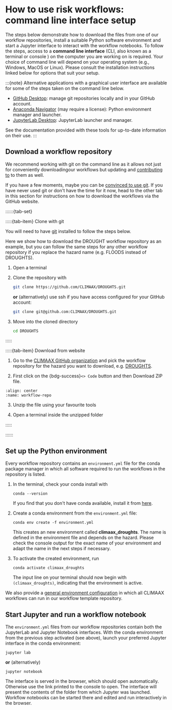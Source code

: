 # How to use risk workflows: command line interface setup

The steps below demonstrate how to download the files from one of our workflow repositories, install a suitable Python software environment and start a Jupyter interface to interact with the workflow notebooks.
To follow the steps, access to a **command line interface** (CLI, also known as a terminal or console ) on the computer you are working on is required.
Your choice of command line will depend on your operating system (e.g., Windows, MacOS or Linux).
Please consult the installation instructions linked below for options that suit your setup.

:::{note}
Alternative applications with a graphical user interface are available for some of the steps taken on the command line below.

- [GitHub Desktop](https://github.com/apps/desktop): manage git repositories locally and in your GitHub account.
- [Anaconda Navigator](https://www.anaconda.com/products/navigator) (may require a license): Python environment manager and launcher.
- [JupyterLab Desktop](https://github.com/jupyterlab/jupyterlab-desktop?tab=readme-ov-file#jupyterlab-desktop): JupyterLab launcher and manager.

See the documentation provided with these tools for up-to-date information on their use.
:::


## Download a workflow repository

We recommend working with git on the command line as it allows not just for conveniently downloadingour workflows but updating and [contributing to](../../community/contribute.md#contribute-to-risk-recipes) to them as well.

If you have a few moments, maybe you can be [convinced to use git](https://the-turing-way.netlify.app/reproducible-research/vcs).
If you have never used git or don't have the time for it now, head to the other tab in this section for instructions on how to download the workflows via the GitHub website.

::::::{tab-set}

:::::{tab-item} Clone with git

You will need to have [git](https://git-scm.com/downloads) installed to follow the steps below.

Here we show how to download the DROUGHT workflow repository as an example, but you can follow the same steps for any other workflow repository if you replace the hazard name (e.g. FLOODS instead of DROUGHTS).

1. Open a terminal

2. Clone the repository with

    ```bash
    git clone https://github.com/CLIMAAX/DROUGHTS.git
    ```

    **or** (alternatively) use ssh if you have access configured for your GitHub account:

    ```bash
    git clone git@github.com:CLIMAAX/DROUGHTS.git
    ```

3. Move into the cloned directory
    ```bash
    cd DROUGHTS
    ```

:::::

:::::{tab-item} Download from website

1. Go to the [CLIMAAX GitHub organization](https://github.com/orgs/CLIMAAX/repositories) and pick the workflow repository for the hazard you want to download, e.g. [DROUGHTS](https://github.com/CLIMAAX/DROUGHTS).

2. First click on the {bdg-success}`<> Code` button and then Download ZIP file.

```{figure} ../../images/download-repo.png
:align: center
:name: workflow-repo
```
3. Unzip the file using your favourite tools

4. Open a terminal inside the unzipped folder

:::::

::::::


## Set up the Python environment

Every workflow repository contains an `environment.yml` file for the conda package manager in which all software required to run the workflows in the repository is listed.

1. In the terminal, check your conda install with

    ```
    conda --version
    ```

    If you find that you don't have conda available, install it from [here](https://conda-forge.org/download/).

2. Create a conda environment from the `environment.yml` file:

    ```
    conda env create -f environment.yml
    ```

    This creates an new environment called **climaax_droughts**.
    The name is defined in the environment file and depends on the hazard.
    Please check the console output for the exact name of your environment and adapt the name in the next steps if necessary.

3. To activate the created environment, run

    ```
    conda activate climaax_droughts
    ```

    The input line on your terminal should now begin with `(climaax_droughts)`, indicating that the environment is active.

We also provide a [general environment configuration](https://github.com/CLIMAAX/workflow_template/blob/main/environment.yml) in which all CLIMAAX workflows can run in our workflow template repository.


## Start Jupyter and run a workflow notebook

The `environment.yml` files from our workflow repositories contain both the JupyterLab and Jupyter Notebook interfaces.
With the conda environment from the previous step activated (see above), launch your preferred Jupyter interface in the conda environment:

```
jupyter lab
```

**or** (alternatively)

```
jupyter notebook
```

The interface is served in the browser, which should open automatically. Otherwise use the link printed to the console to open. The interface will present the contents of the folder from which Jupyter was launched. Workflow notebooks can be started there and edited and run interactively in the browser.
